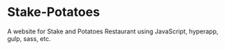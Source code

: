 # Stake-Potatoes

A website for Stake and Potatoes Restaurant using JavaScript, hyperapp, gulp, sass, etc. 

